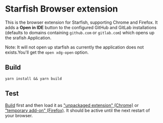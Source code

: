 # Starfish Browser extension


This is the browser extension for Starfish, supporting Chrome and Firefox. It adds a **Open in IDE** button to the configured GitHub and GitLab installations (defaults to domains containing `github.com` or `gitlab.com`) which opens up the srafish Application.

Note: It will not open up starfish as currently the application does not exists.You'll get the `open xdg-open` option.


## Build

```
yarn install && yarn build
```

## Test

[Build](#build) first and then load it as ["unpackaged extension" (Chrome)](https://developer.chrome.com/extensions/getstarted#unpacked) or ["temporary add-on" (Firefox)](https://blog.mozilla.org/addons/2015/12/23/loading-temporary-add-ons/). It should be active until the next restart of your browser.
